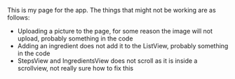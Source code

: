 This is my page for the app. The things that might not be working are as follows:

- Uploading a picture to the page, for some reason the image will not upload, probably something in the code
- Adding an ingredient does not add it to the ListView, probably something in the code
- StepsView and IngredientsView does not scroll as it is inside a scrollview, not really sure how to fix this
